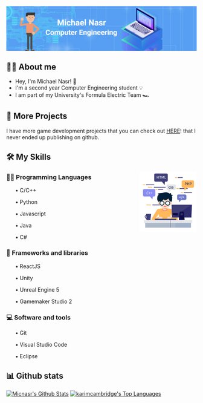 <div align="center">
<img src="images/header.png? raw=true" align="center" width=100% height=50% />
</div> 


## 💁‍♂️ About me

* Hey, I'm Michael Nasr! :wave:	
* I'm a second year Computer Engineering student :bulb:	
* I am part of my University's Formula Electric Team :racing_car:

## :floppy_disk: More Projects

I have more game development projects that you can check out [HERE](https://micnasr.itch.io/)!
 that I never ended up publishing on github.

## 🛠️ My Skills

<div align="center">
<img src="images/skills.png? raw=true" align="right" width=30% height=30% />
</div> 

### 👨‍💻 Programming Languages

<ul>• C/C++</ul>
<ul>• Python</ul>
<ul>• Javascript</ul>
<ul>• Java</ul>
<ul>• C#</ul>

### 🧰 Frameworks and libraries

<ul>• ReactJS</ul>
<ul>• Unity</ul>
<ul>• Unreal Engine 5</ul>
<ul>• Gamemaker Studio 2</ul>

### 💻 Software and tools
<ul>• Git</ul>
<ul>• Visual Studio Code</ul>
<ul>• Eclipse</ul>

## 📊 Github stats
<p>
    <a align="center" href="https://github-readme-stats.vercel.app/api?username=Micnasr&show_icons=true&count_private=true&theme=react&hide_border=true&bg_color=1F222E&title_color=F85D7F&icon_color=F8D866"><img alt="Micnasr's Github Stats"
                    src="https://github-readme-stats.vercel.app/api?username=Micnasr&show_icons=true&count_private=true&theme=react&hide_border=true&bg_color=1F222E&title_color=F85D7F&icon_color=F8D866" /></a>
  <a align="center" href="https://github-readme-stats.vercel.app/api/top-langs/?username=Micnasr&langs_count=8&layout=compact&theme=react&hide_border=true&bg_color=1F222E&title_color=F85D7F&icon_color=F8D866">
    <img alt="karimcambridge's Top Languages" src="https://github-readme-stats.vercel.app/api/top-langs/?username=Micnasr&langs_count=8&layout=compact&theme=react&hide_border=true&bg_color=1F222E&title_color=F85D7F&icon_color=F8D866" /></a>
</p>
